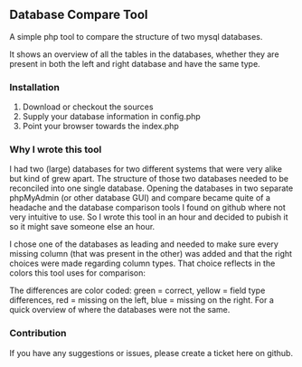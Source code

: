 ## Database Compare Tool

A simple php tool to compare the structure of two mysql databases. 

It shows an overview of all the tables in the databases, whether they are present in both the left and right database and have the same type.

### Installation

1. Download or checkout the sources 
2. Supply your database information in config.php
3. Point your browser towards the index.php

### Why I wrote this tool

I had two (large) databases for two different systems that were very alike but kind of grew apart. The structure of those two databases needed to be reconciled into one single database. Opening the databases in two separate phpMyAdmin (or other database GUI) and compare became quite of a headache and the database comparison tools I found on github where not very intuitive to use. So I wrote this tool in an hour and decided to pubish it so it might save someone else an hour. 

I chose one of the databases as leading and needed to make sure every missing column (that was present in the other) was added and that the right choices were made regarding column types. That choice reflects in the colors this tool uses for comparison:

The differences are color coded: green = correct, yellow = field type differences, red = missing on the left, blue = missing on the right. For a quick overview of where the databases were not the same.

### Contribution

If you have any suggestions or issues, please create a ticket here on github.